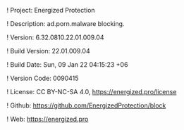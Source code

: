 ! Project: Energized Protection

! Description: ad.porn.malware blocking.

! Version: 6.32.0810.22.01.009.04

! Build Version: 22.01.009.04

! Build Date: Sun, 09 Jan 22 04:15:23 +06

! Version Code: 0090415

! License: CC BY-NC-SA 4.0, https://energized.pro/license

! Github: https://github.com/EnergizedProtection/block

! Web: https://energized.pro
